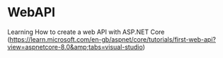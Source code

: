 # WebAPI
Learning How to create a web API with ASP.NET Core (https://learn.microsoft.com/en-gb/aspnet/core/tutorials/first-web-api?view=aspnetcore-8.0&amp;tabs=visual-studio)
